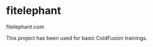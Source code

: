 fitelephant
===========

fitelephant.com

This project has been used for basic ColdFusion trainings. 